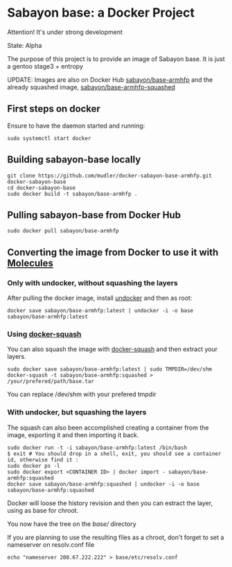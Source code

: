 # Sabayon base: a Docker Project #

Attention! It's under strong development

State: Alpha

The purpose of this project is to provide an image of Sabayon base.
It is just a gentoo stage3 + entropy

UPDATE: Images are also on Docker Hub [sabayon/base-armhfp](https://registry.hub.docker.com/u/sabayon/base-armhfp/) and the already squashed image, 
[sabayon/base-armhfp-squashed](https://registry.hub.docker.com/u/sabayon/base-armhfp-squashed/)

## First steps on docker

Ensure to have the daemon started and running:

    sudo systemctl start docker

## Building sabayon-base locally

    git clone https://github.com/mudler/docker-sabayon-base-armhfp.git docker-sabayon-base
    cd docker-sabayon-base
    sudo docker build -t sabayon/base-armhfp .

## Pulling sabayon-base from Docker Hub

    sudo docker pull sabayon/base-armhfp

## Converting the image from Docker to use it with [Molecules](https://github.com/Sabayon/molecules)

### Only with undocker, without squashing the layers

After pulling the docker image, install [undocker](https://github.com/larsks/undocker/) and then as root:

    docker save sabayon/base-armhfp:latest | undocker -i -o base sabayon/base-armhfp:latest

### Using [docker-squash](https://github.com/jwilder/docker-squash)
You can also squash the image with [docker-squash](https://github.com/jwilder/docker-squash) and then extract your layers.

    sudo docker save sabayon/base-armhfp:latest | sudo TMPDIR=/dev/shm docker-squash -t sabayon/base-armhfp:squashed > /your/prefered/path/base.tar

You can replace /dev/shm with your prefered tmpdir

### With undocker, but squashing the layers

The squash can also been accomplished creating a container from the image, exporting it and then importing it back.

    sudo docker run -t -i sabayon/base-armhfp:latest /bin/bash
    $ exit # You should drop in a shell, exit, you should see a container id, otherwise find it :
    sudo docker ps -l
    sudo docker export <CONTAINER ID> | docker import - sabayon/base-armhfp:squashed
    docker save sabayon/base-armhfp:squashed | undocker -i -o base sabayon/base-armhfp:squashed

Docker will loose the history revision and then you can estract the layer, using as base for chroot.

You now have the tree on the *base/* directory

If you are planning to use the resulting files as a chroot, don't forget to set a nameserver on resolv.conf file

    echo "nameserver 208.67.222.222" > base/etc/resolv.conf

